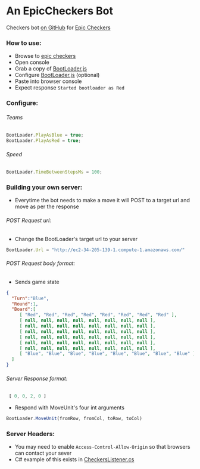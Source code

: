# An EpicCheckers Bot
Checkers bot [on GitHub](https://github.com/sleepyparadox/EpicCheckersBot) for [Epic Checkers](http://epiccheckers.appspot.com/)



### How to use:

 * Browse to [epic checkers](http://epiccheckers.appspot.com/)
 * Open console
 * Grab a copy of [BootLoader.js](https://raw.githubusercontent.com/sleepyparadox/EpicCheckersBot/master/Source/EpicCheckersBot/BootLoader.js) 
  * Configure [BootLoader.js](https://raw.githubusercontent.com/sleepyparadox/EpicCheckersBot/master/Source/EpicCheckersBot/BootLoader.js) (optional)
  * Paste into browser console
  * Expect response ```Started bootloader as Red```

### Configure:

###### Teams
```javascript
BootLoader.PlayAsBlue = true;
BootLoader.PlayAsRed = true;
```
###### Speed
```javascript
BootLoader.TimeBetweenStepsMs = 100;
```

### Building your own server:
   * Everytime the bot needs to make a move it will POST to a target url and move as per the response
###### POST Request url:
 *  Change the BootLoader's target url to your server 
 ```javascript
 BootLoader.Url = "http://ec2-34-205-139-1.compute-1.amazonaws.com/"
 ```
###### POST Request body format:
 *  Sends game state
 ```json
{  
   "Turn":"Blue",
   "Round":1,
   "Board":[  
      [ "Red", "Red", "Red", "Red", "Red", "Red", "Red", "Red" ],
      [ null, null, null, null, null, null, null, null ],
      [ null, null, null, null, null, null, null, null ],
      [ null, null, null, null, null, null, null, null ],
      [ null, null, null, null, null, null, null, null ],
      [ null, null, null, null, null, null, null, null ],
      [ null, null, null, null, null, null, null, null ],
      [ "Blue", "Blue", "Blue", "Blue", "Blue", "Blue", "Blue", "Blue" ]
   ]
}
 ```

###### Server Response format:
```javascript
 [ 0, 0, 2, 0 ]
 ```
  * Respond with MoveUnit's four int arguments
 ```javascript
 BootLoader.MoveUnit(fromRow, fromCol, toRow, toCol)
 ``` 
 
 ### Server Headers:
   * You may need to enable ```Access-Control-Allow-Origin``` so that browsers can contact your sever
   * C# example of this exists in [CheckersListener.cs](https://github.com/sleepyparadox/EpicCheckersBot/blob/master/Source/EpicCheckersBot/Listener/CheckersListener.cs#L60)